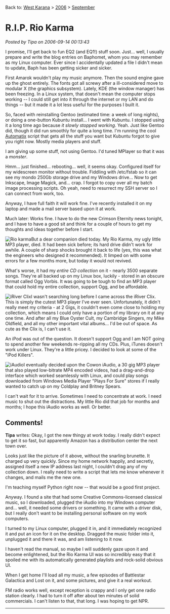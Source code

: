 Back to: [West Karana](/posts/westkarana.md) > [2006](/posts/2006/westkarana.md) > [September](./westkarana.md)
# R.I.P. Rio Karma

*Posted by Tipa on 2006-09-14 00:13:43*

I promise, I'll get back to fun EQ2 (and EQ1!) stuff soon. Just... well, I usually prepare and write the blog entries on Baphomet, whom you may remember as my Linux computer. Ever since I accidentally updated a file I didn't mean to update, Baph has been getting sicker and sicker.

First Amarok wouldn't play my music anymore. Then the sound engine gave up the ghost entirely. The fonts got all screwy after a ill-considered move to modular X (the graphics subsystem). Lately, KDE (the window manager) has been freezing. In a Linux system, that doesn't mean the computer stops working -- I could still get into it through the internet or my LAN and do things -- but it made it a lot less useful for the purposes I built it.

So, faced with reinstalling Gentoo (estimated time: a week of long nights), or doing a one-button Kubuntu install... I went with Kubuntu. I stopped using it a long time ago because *it slowly stopped working*. Yeah. Just like Gentoo did, though it did run smoothly for quite a long time. I'm running the cool [Automatix](http://www.getautomatix.com/ "Automatix") script that gets all the stuff you want but Kubuntu forgot to give you right now. Mostly media players and stuff.

I am giving up some stuff, not using Gentoo. I'd tuned MPlayer so that it was a *monster*.

Hmm... just finished... rebooting... well, it seems okay. Configured itself for my widescreen monitor without trouble. Fiddling with /etc/fstab so it can see my mondo 250Gb storage drive and my Windows drive... Now to get Inkscape, Image Magick, and... crap. I forgot to copy over all my batch image processing scripts. Oh yeah, need to resurrect my SSH server so I can connect from work, too.

Anyway, I have full faith it will work fine. I've recently installed it on my laptop and made a mail server based upon it at work.

Much later: Works fine. I have to do the new Crimson Eternity news tonight, and I have to have a good sit and think for a couple of hours to get my thoughts and ideas together before I start.

![Rio karma](http://images.google.com/images?q=tbn:4fC6Y_h_k7AzXM:http://images.21cn.com/2003/12/04/1432516.jpg "Rio karma")But a dear companion died today. My Rio Karma, my ugly little MP3 player, died. It had been sick before; its hard drive didn't work for awhile. A couple of sharp shocks brought it back to life (yes, this was what the engineers who designed it recommended). It limped on with some errors for a few months more, but today it would not revived.

What's worse, it had my *entire CD collection* on it - nearly 3500 separate songs. They're all backed up on my Linux box, luckily - stored in an obscure format called Ogg Vorbis. It was going to be tough to find an MP3 player that could hold my entire collection, support Ogg, and be affordable.

![iRiver Clix](http://images.google.com/images?q=tbn:3c9wDSszWhDf4M:http://gadgets.macworld.com/images/2006/05/iriver-clix.jpg "iRiver Clix")I wasn't searching long before I came across the iRiver Clix. This is simply the cutest MP3 player I've ever seen. Unfortunately, it didn't really meet my criteria - at 2 Gigs, it couldn't even come close to holding my collection, which means I could only have a portion of my library on it at any one time. And after all my Blue Oyster Cult, my Cambridge Singers, my Mike Oldfield, and all my other important vital albums... I'd be out of space. As cute as the Clix is, I can't use it.

An iPod was out of the question. It doesn't support Ogg and I am NOT going to spend another few weekends re-ripping all my CDs. Plus, iTunes doesn't work under Linux. They're a little pricey. I decided to look at some of the "iPod Killers".

![iAudio](http://images.google.com/images?q=tbn:flSiT4xGtwrkVM:http://www.uhu.ch/images/iaudio_x5.gif "iAudio")I eventually decided upon the Cowon iAudio, a 30 gig MP3 player that also played low-bitrate MP4 encoded videos, had a drag-and-drop interface which worked seamlessly with Linux, and could play songs downloaded from Windows Media Player "Plays For Sure" stores if I really wanted to catch up on my Coldplay and Britney Spears.

I can't wait for it to arrive. Sometimes I need to concentrate at work. I need music to shut out the distractions. My little Rio did that job for months and months; I hope this iAudio works as well. Or better.
## Comments!

**Tipa** writes: Okay, I got the new thingy at work today. I really didn't expect to get it so fast, but apparently Amazon has a distribution center the next town over.

Looks just like the picture of it above, without the snarling brunette. It charged up very quickly. Since my home network happily, and secretly, assigned itself a new IP address last night, I couldn't drag any of my collection down. I really need to write a script that lets me know whenever it changes, and mails me the new one.

I'm teaching myself Python right now -- that would be a good first project.

Anyway. I found a site that had some Creative Commons-licensed classical music, so I downloaded, plugged the iAudio into my Windows computer and... well, it needed some drivers or something. It came with a driver disk, but I really don't want to be installing personal software on my work computers.

I turned to my Linux computer, plugged it in, and it immediately recognized it and put an icon for it on the desktop. Dragged the music folder into it, unplugged it and there it was, and am listening to it now.

I haven't read the manual, so maybe I will suddenly gaze upon it and become enlightened, but the Rio Karma UI was so incredibly easy that it spoiled me with its automatically generated playlists and rock-solid obvious UI.

When I get home I'll load all my music, a few episodes of Battlestar Galactica and Lost on it, and some pictures, and give it a real workout.

FM radio works well, except reception is crappy and I only get one radio station clearly. I had to turn it off after about ten minutes of solid commercials. I can't listen to that, that long. I was hoping to get NPR.

---

